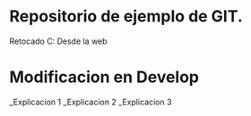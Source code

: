 # Repositorio de ejemplo de GIT.
Retocado C:
Desde la web
# Modificacion en Develop
_Explicacion 1
_Explicacion 2
_Explicacion 3

